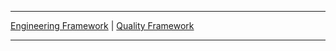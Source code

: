 ***

[Engineering Framework](/handbook/engineering/careers/matrix/)    |
[Quality Framework](/handbook/engineering/careers/matrix/quality/)

***
